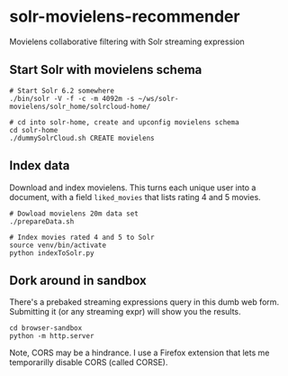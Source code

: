 # solr-movielens-recommender
Movielens collaborative filtering with Solr streaming expression

## Start Solr with movielens schema

```
# Start Solr 6.2 somewhere
./bin/solr -V -f -c -m 4092m -s ~/ws/solr-movielens/solr_home/solrcloud-home/

# cd into solr-home, create and upconfig movielens schema
cd solr-home
./dummySolrCloud.sh CREATE movielens
```

## Index data

Download and index movielens. This turns each unique user into a document, with a field `liked_movies` that lists rating 4 and 5 movies.

```
# Dowload movielens 20m data set
./prepareData.sh

# Index movies rated 4 and 5 to Solr
source venv/bin/activate
python indexToSolr.py
```

## Dork around in sandbox

There's a prebaked streaming expressions query in this dumb web form. Submitting it (or any streaming expr) will show you the results.

```
cd browser-sandbox
python -m http.server
```

Note, CORS may be a hindrance. I use a Firefox extension that lets me temporarilly disable CORS (called CORSE).
